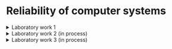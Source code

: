 # Reliability of computer systems

<details>
<summary>Laboratory work 1</summary>
  
Result:  
Середній наробіток до відмови Tср: 198.43  
γ-відсотковий наробіток на відмову Tγ при γ = 0.62: 8.618181818181784  
ймовірність безвідмовної роботи на час 275 годин: 0.25747016706443904  
інтенсивність відмов на час 648 годин: 0.007455268389662043  

</details>


<details>
<summary>Laboratory work 2 (in process)</summary>

</details>

<details>
<summary>Laboratory work 3 (in process)</summary>
</details>

